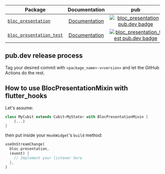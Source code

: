 | Package                                                 | Documentation                                         | pub                                                                                                                | CI                                                                                 |
|---------------------------------------------------------|:-----------------------------------------------------:|:------------------------------------------------------------------------------------------------------------------:|:----------------------------------------------------------------------------------:|
| [`bloc_presentation`][bloc_presentation-link]           | [Documentation][bloc_presentation-documentation]      | [![bloc_presentation pub.dev badge][bloc_presentation-pub-badge]][bloc_presentation-pub-badge-link]                | [![][bloc_presentation-build-badge]][bloc_presentation-build-badge-link]           |
| [`bloc_presentation_test`][bloc_presentation_test-link] | [Documentation][bloc_presentation_test-documentation] | [![bloc_presentation_test pub.dev badge][bloc_presentation_test-pub-badge]][bloc_presentation_test-pub-badge-link] | [![][bloc_presentation_test-build-badge]][bloc_presentation_test-build-badge-link] |

## pub.dev release process

Tag your desired commit with `<package_name>-v<version>` and let the GitHub Actions do the rest.

## How to use BlocPresentationMixin with flutter_hooks

Let's assume:

```dart
class MyCubit extends Cubit<MyState> with BlocPresentationMixin {
    (...)
}
```

then put inside your `HookWidget`'s `build` method:
```dart
useOnStreamChange(
  bloc.presentation, 
  (event) {
    // Implement your listener here
  },
)
```

[bloc_presentation-link]: https://github.com/leancodepl/bloc_presentation/tree/master/packages/bloc_presentation
[bloc_presentation-documentation]: https://pub.dev/documentation/bloc_presentation/latest/
[bloc_presentation-pub-badge]: https://img.shields.io/pub/v/bloc_presentation
[bloc_presentation-pub-badge-link]: https://pub.dev/packages/bloc_presentation
[bloc_presentation-build-badge]: https://img.shields.io/github/actions/workflow/status/leancodepl/bloc_presentation/bloc_presentation-test.yml?branch=master
[bloc_presentation-build-badge-link]: https://github.com/leancodepl/bloc_presentation/actions/workflows/bloc_presentation-test.yml

[bloc_presentation_test-link]: https://github.com/leancodepl/bloc_presentation/tree/master/packages/bloc_presentation_test
[bloc_presentation_test-documentation]: https://pub.dev/documentation/bloc_presentation_test/latest/
[bloc_presentation_test-pub-badge]: https://img.shields.io/pub/v/bloc_presentation_test
[bloc_presentation_test-pub-badge-link]: https://pub.dev/packages/bloc_presentation_test
[bloc_presentation_test-build-badge]: https://img.shields.io/github/actions/workflow/status/leancodepl/bloc_presentation/bloc_presentation_test-test.yml?branch=master
[bloc_presentation_test-build-badge-link]: https://github.com/leancodepl/bloc_presentation/actions/workflows/bloc_presentation_test-test.yml